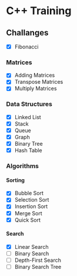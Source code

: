 # C++ Training
## Challanges
- [X] Fibonacci 

### Matrices
- [X] Adding Matrices
- [X] Transpose Matrices
- [X] Multiply Matrices

### Data Structures
- [X] Linked List
- [X] Stack
- [X] Queue
- [X] Graph
- [X] Binary Tree
- [X] Hash Table

### Algorithms
#### Sorting
- [X] Bubble Sort
- [X] Selection Sort
- [X] Insertion Sort
- [X] Merge Sort
- [X] Quick Sort
#### Search
- [X] Linear Search
- [ ] Binary Search
- [ ] Depth-First Search
- [ ] Binary Search Tree
